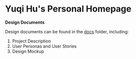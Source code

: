 # Yuqi Hu's Personal Homepage

**Design Documents**

Design documents can be found in the [docs](docs) folder, including:
1. Project Description
2. User Personas and User Stories
3. Design Mockup

